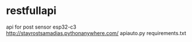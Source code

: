# restfullapi
api for post sensor esp32-c3
http://stayrostsamadias.pythonanywhere.com/
apiauto.py
requirements.txt
